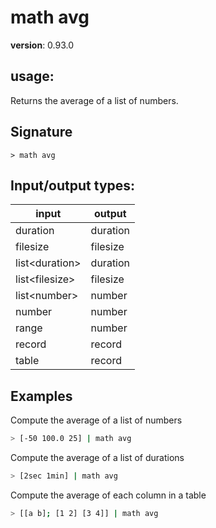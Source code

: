 # math avg

**version**: 0.93.0

## **usage**:

Returns the average of a list of numbers.

## Signature

`> math avg `

## Input/output types:

| input            | output   |
| ---------------- | -------- |
| duration         | duration |
| filesize         | filesize |
| list\<duration\> | duration |
| list\<filesize\> | filesize |
| list\<number\>   | number   |
| number           | number   |
| range            | number   |
| record           | record   |
| table            | record   |

## Examples

Compute the average of a list of numbers

```bash
> [-50 100.0 25] | math avg
```

Compute the average of a list of durations

```bash
> [2sec 1min] | math avg
```

Compute the average of each column in a table

```bash
> [[a b]; [1 2] [3 4]] | math avg
```
